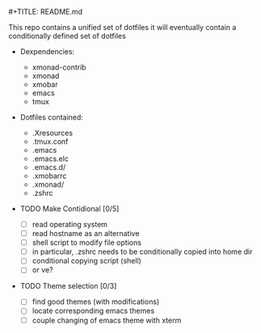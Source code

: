 #+TITLE: README.md

This repo contains a unified set of dotfiles
  it will eventually contain a conditionally defined set of dotfiles

* Dexpendencies:

  - xmonad-contrib
  - xmonad
  - xmobar
  - emacs
  - tmux

* Dotfiles contained:
  
  - .Xresources
  - .tmux.conf
  - .emacs
  - .emacs.elc
  - .emacs.d/
  - .xmobarrc
  - .xmonad/
  - .zshrc


* TODO Make Contidional [0/5]
  - [ ] read operating system
  - [ ] read hostname as an alternative
  - [ ] shell script to modify file options
  - [ ] in particular, .zshrc needs to be conditionally copied
        into home dir
  - [ ] conditional copying script (shell)
  - [ ] or ve?

* TODO Theme selection [0/3]
  - [ ] find good themes (with modifications)
  - [ ] locate corresponding emacs themes
  - [ ] couple changing of emacs theme with xterm

